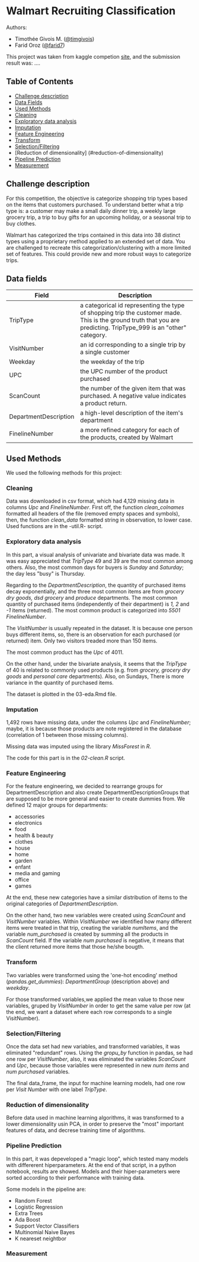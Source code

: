
# Walmart Recruiting Classification

Authors:

 - Timothée Givois M. ([@timgivois](https://github.com/timgivois))
 - Farid Oroz ([@farid7](https://github.com/farid7))


This project was taken from kaggle competion [site](https://www.kaggle.com/c/walmart-recruiting-trip-type-classification),  and the submission result was: ....

## Table of Contents  
- [Challenge description](#challenge-description)  
- [Data Fields](#data-fields)  
- [Used Methods](#used-methods)
- [Cleaning](#cleaning)
- [Exploratory data analysis](#exploratory-data-analysis)
- [Imputation](#imputation)
- [Feature Engineering](feature-engineering)
- [Transform](#transform)
- [Selection/Filtering](#selection/filtering)
- [Reduction of dimensionality] (#reduction-of-dimensionality)
- [Pipeline Prediction](#pipeline-prediction)
- [Measurement](#measurement)

## Challenge description
For this competition, the objective is categorize shopping trip types based on the items that customers purchased. To understand better what a trip type is: a customer may make a small daily dinner trip, a weekly large grocery trip, a trip to buy gifts for an upcoming holiday, or a seasonal trip to buy clothes.

Walmart has categorized the trips contained in this data into 38 distinct types using a proprietary method applied to an extended set of data. You are challenged to recreate this categorization/clustering with a more limited set of features. This could provide new and more robust ways to categorize trips.

## Data fields

Field | Description
--- | ---
TripType| a categorical id representing the type of shopping trip the customer made. This is the ground truth that you are predicting. TripType_999 is an "other" category.
VisitNumber | an id corresponding to a single trip by a single customer
Weekday | the weekday of the trip
UPC |  the UPC number of the product purchased
ScanCount |  the number of the given item that was purchased. A negative value indicates a product return.
DepartmentDescription |  a high-level description of the item's department
FinelineNumber | a more refined category for each of the products, created by Walmart

## Used Methods
We used the following methods for this project:

### Cleaning
Data was downloaded in csv format, which had 4,129 missing data in columns _Upc_ and _FinelineNumber_.
First off, the function *clean_colnames* formatted all headers of the file (removed empty spaces and symbols),
then, the function *clean_data* formatted string in observation, to lower case.
   Used functions are in the -util.R- script.
### Exploratory data analysis
In this part, a visual analysis of univariate and bivariate data was made. It was easy appreciated that
_TripType_ 49 and 39 are the most common among others. Also, the most common days for buyers is
_Sunday_ and _Saturday_; the day less "busy" is Thursday.

Regarding to the _DepartmentDescription_, the quantity of purchased items decay exponentially, and the three
most common items are from _grocery dry  goods, dsd grocery_ and _produce_ departments. The most common
quantity of purchased items (independently of their department) is _1, 2_ and _-1_ items (returned). The most
common product is categorized into _5501_ _FinelineNumber_.

The _VisitNumber_ is usually repeated in the dataset. It is because one person buys different items, so,
there is an observation for each purchased (or returned) item. Only two visitors treaded more than 150 items.

The most common product has the _Upc_ of 4011.

On the other hand, under the bivariate analysis, it seems that the _TripType_ of 40 is related to commonly
used products (e.g. from _grocery, grocery dry goods_ and _personal care_ departments). Also, on Sundays,
There is more variance in the quantity of purchased items.

The dataset is plotted in the 03-eda.Rmd file.

### Imputation
1,492 rows have missing data, under the columns _Upc_ and _FinelineNumber_; maybe, it is because those
products are note registered in the database (correlation of 1 between those missing columns).

Missing data was imputed using the library *MissForest* in *R*.

The code for this part is in the *02-clean.R* script.

### Feature Engineering
For the feature engineering, we decided to rearrange groups for DepartmentDescription and also create DepartmentDescriptionGroups that are supposed to be more general and easier to create dummies from.
We defined 12 major groups for departments:
- accessories
- electronics
- food
- health & beauty
- clothes
- house
- home
- garden
- enfant
- media and gaming
- office
- games

At the end, these new categories have a similar distribution of items to the original categories of _DepartmentDescription_. 

On the other hand, two new variables were created using _ScanCount_ and _VisitNumber_ variables. Within _VisitNumber_ we identified how many different items were treated in that trip, creating the variable _numItems_,  and the variable _num_purchased_ is created by summing all the products in _ScanCount_ field. If the variable _num purchased_ is negative, it means that the client returned more items that those he/she bougth. 

### Transform
Two variables were transformed using the 'one-hot encoding' method (*pandas.get_dummies*): _DepartmentGroup_ (description above) and _weekday_. 

For those transformed variables,we applied the mean value to those new variables, gruped by _VisitNumber_ in order to get the same value per row (at the end, we want a dataset where each row corresponds to a single VisitNumber).

### Selection/Filtering
Once the data set had new variables, and transformed variables, it was eliminated "redundant" rows. Using the *gropu_by* function in pandas, se had one row per _VisitNumber_, also, it was eliminated the variables _ScanCount_ and _Upc_, because those variables were represented in new _num items_ and _num purchased_ variables.

The final data_frame, the input for machine learning models, had one row per _Visit Number_ with one label _TripType_. 

### Reduction of dimensionality
Before data used in machine learning algorithms, it was transformed to a lower dimensionality usin PCA, in order to preserve the "most" important features of data, and decrese training time of algorithms.   

### Pipeline Prediction
In this part, it was depeveloped a "magic loop", which tested many models with differerent hiperparameters. 
At the end of that script, in a python notebook, results are showed. Models and their hiper-parameters were sorted according to their performance with training data.  

Some models in the pipeline are:
- Random Forest
- Logistic Regression
- Extra Trees
- Ada Boost
- Support Vector Classifiers
- Multinomial Naive Bayes
- K neareset neightbor

### Measurement
